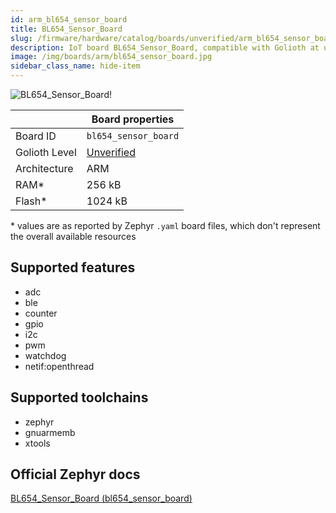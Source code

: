 ```yaml
---
id: arm_bl654_sensor_board
title: BL654_Sensor_Board
slug: /firmware/hardware/catalog/boards/unverified/arm_bl654_sensor_board
description: IoT board BL654_Sensor_Board, compatible with Golioth at unverified level.
image: /img/boards/arm/bl654_sensor_board.jpg
sidebar_class_name: hide-item
---
```


[//]: # (This is an auto-generated file, do not edit! Changes to it will be lost upon re-generation)

![BL654_Sensor_Board!](/img/boards/arm/bl654_sensor_board.jpg "BL654_Sensor_Board")

|                | Board properties     |
| -------------  | -------------------- |
| Board ID       | `bl654_sensor_board` |
| Golioth Level  | [Unverified](/firmware/hardware#unverified-boards) |
| Architecture   | ARM |
| RAM*           | 256 kB |
| Flash*         | 1024 kB |

\* values are as reported by Zephyr `.yaml` board files, which don't represent the overall available resources



## Supported features

* adc
* ble
* counter
* gpio
* i2c
* pwm
* watchdog
* netif:openthread

## Supported toolchains

* zephyr
* gnuarmemb
* xtools

## Official Zephyr docs

[BL654_Sensor_Board (bl654_sensor_board)](https://docs.zephyrproject.org/latest/boards/arm/bl654_sensor_board/doc/index.html)
